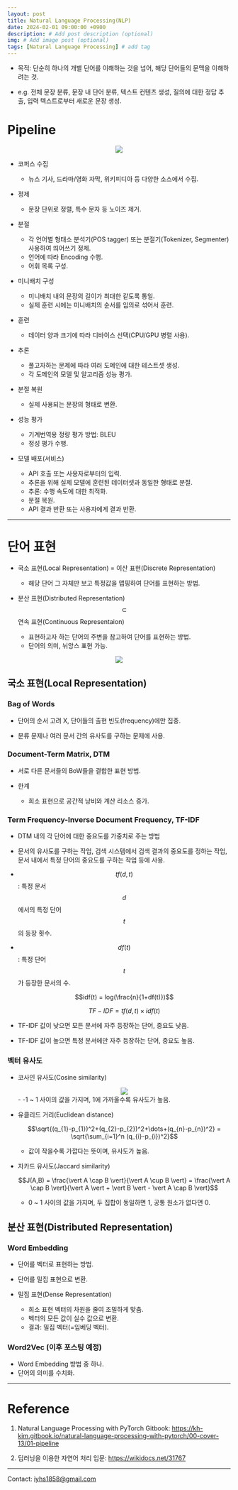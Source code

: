```yaml
---
layout: post
title: Natural Language Processing(NLP)
date: 2024-02-01 09:00:00 +0900
description: # Add post description (optional)
img: # Add image post (optional)
tags: [Natural Language Processing] # add tag
---
```


- 목적: 단순히 하나의 개별 단어를 이해하는 것을 넘어, 해당 단어들의 문맥을 이해하려는 것.

- e.g. 전체 문장 분류, 문장 내 단어 분류, 텍스트 컨텐츠 생성, 
질의에 대한 정답 추출, 입력 텍스트로부터 새로운 문장 생성.

# Pipeline

<div align='center'>
<img src='{{site.baseurl}}/assets/img/NLP/pipeline.png' />
</div>

- 코퍼스 수집
    - 뉴스 기사, 드라마/영화 자막, 위키피디아 등 다양한 소스에서 수집.

- 정제
    - 문장 단위로 정렬, 특수 문자 등 노이즈 제거.

- 분절
    - 각 언어별 형태소 분석기(POS tagger) 또는 분절기(Tokenizer, Segmenter) 사용하여 띄어쓰기 정제.
    - 언어에 따라 Encoding 수행.
    - 어휘 목록 구성.

- 미니배치 구성
    - 미니배치 내의 문장의 길이가 최대한 같도록 통일.
    - 실제 훈련 시에는 미니배치의 순서를 임의로 섞어서 훈련.

- 훈련
    - 데이터 양과 크기에 따라 디바이스 선택(CPU/GPU 병렬 사용).

- 추론
    - 풀고자하는 문제에 따라 여러 도메인에 대한 테스트셋 생성.
    - 각 도메인의 모델 및 알고리즘 성능 평가.

- 분절 복원
    - 실제 사용되는 문장의 형태로 변환.

- 성능 평가
    - 기계번역용 정량 평가 방법: BLEU
    - 정성 평가 수행.

- 모델 배포(서비스)
    - API 호출 또는 사용자로부터의 입력.
    - 추론을 위해 실제 모델에 훈련된 데이터셋과 동일한 형태로 분절.
    - 추론: 수행 속도에 대한 최적화.
    - 분절 복원.
    - API 결과 반환 또는 사용자에게 결과 반환.

---
# 단어 표현

- 국소 표현(Local Representation) = 이산 표현(Discrete Representation)
    - 해당 단어 그 자체만 보고 특정값을 맵핑하여 단어를 표현하는 방법.

- 분산 표현(Distributed Representation) $$\subset$$ 연속 표현(Continuous Representaion)
    - 표현하고자 하는 단어의 주변을 참고하여 단어를 표현하는 방법.
    - 단어의 의미, 뉘앙스 표현 가능.

<div align='center'>
<img src='{{site.baseurl}}/assets/img/NLP/wordrepresentation.png' />
</div>

## 국소 표현(Local Representation)

### Bag of Words

- 단어의 순서 고려 X, 단어들의 출현 빈도(frequency)에만 집중.

- 분류 문제나 여러 문서 간의 유사도를 구하는 문제에 사용.

### Document-Term Matrix, DTM

- 서로 다른 문서들의 BoW들을 결합한 표현 방법.

- 한계
    - 희소 표현으로 공간적 낭비와 계산 리소스 증가.

### Term Frequency-Inverse Document Frequency, TF-IDF

- DTM 내의 각 단어에 대한 중요도를 가중치로 주는 방법

- 문서의 유사도를 구하는 작업, 검색 시스템에서 검색 결과의 중요도를 정하는 작업, 문서 내에서 특정 단어의 중요도를 구하는 작업 등에 사용.

- $$tf(d,t)$$: 특정 문서 $$d$$에서의 특정 단어 $$t$$의 등장 횟수.

- $$df(t)$$: 특정 단어 $$t$$가 등장한 문서의 수.

    $$idf(t) = log(\frac{n}{1+df(t)})$$

    $$TF-IDF = tf(d,t) \times idf(t)$$

- TF-IDF 값이 낮으면 모든 문서에 자주 등장하는 단어, 중요도 낮음.

- TF-IDF 값이 높으면 특정 문서에만 자주 등장하는 단어, 중요도 높음.

### 벡터 유사도

- 코사인 유사도(Cosine similarity)
    <div align='center'>
    <img src='{{site.baseurl}}/assets/img/NLP/cosine_similarity.png' />
    </div>
    - -1 ~ 1 사이의 값을 가지며, 1에 가까울수록 유사도가 높음.

- 유클리드 거리(Euclidean distance)

    $$\sqrt{(q_{1}-p_{1})^2+(q_{2}-p_{2})^2+\dots+(q_{n}-p_{n})^2} = \sqrt{\sum_{i=1}^n (q_{i}-p_{i})^2}$$
    - 값이 작을수록 가깝다는 뜻이며, 유사도가 높음.

- 자카드 유사도(Jaccard similarity)
    
    $$J(A,B) = \frac{\vert A \cap B \vert}{\vert A \cup B \vert} = \frac{\vert A \cap B \vert}{\vert A \vert + \vert B \vert - \vert A \cap B \vert}$$
    - 0 ~ 1 사이의 값을 가지며, 두 집합이 동일하면 1, 공통 원소가 없다면 0.

## 분산 표현(Distributed Representation)

### Word Embedding

- 단어를 벡터로 표현하는 방법.
- 단어를 밀집 표현으로 변환.

- 밀집 표현(Dense Representation)
    - 희소 표현 벡터의 차원을 줄여 조밀하게 맞춤.
    - 벡터의 모든 값이 실수 값으로 변환.
    - 결과: 밀집 벡터(=임베딩 벡터).

### Word2Vec (이후 포스팅 예정)

- Word Embedding 방법 중 하나.
- 단어의 의미를 수치화.

---
# Reference

1. Natural Language Processing with PyTorch Gitbook: <https://kh-kim.gitbook.io/natural-language-processing-with-pytorch/00-cover-13/01-pipeline>

2. 딥러닝을 이용한 자연어 처리 입문: <https://wikidocs.net/31767>

---
Contact: <iyhs1858@gmail.com>